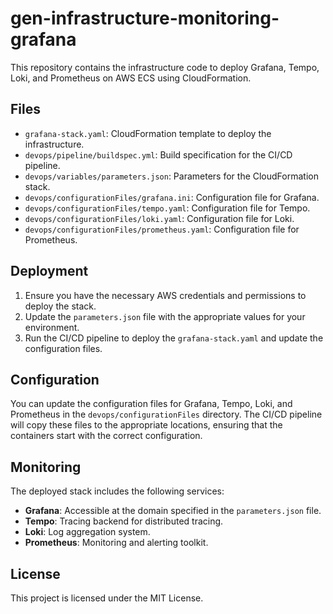 # gen-infrastructure-monitoring-grafana

This repository contains the infrastructure code to deploy Grafana, Tempo, Loki, and Prometheus on AWS ECS using CloudFormation.

## Files

- `grafana-stack.yaml`: CloudFormation template to deploy the infrastructure.
- `devops/pipeline/buildspec.yml`: Build specification for the CI/CD pipeline.
- `devops/variables/parameters.json`: Parameters for the CloudFormation stack.
- `devops/configurationFiles/grafana.ini`: Configuration file for Grafana.
- `devops/configurationFiles/tempo.yaml`: Configuration file for Tempo.
- `devops/configurationFiles/loki.yaml`: Configuration file for Loki.
- `devops/configurationFiles/prometheus.yaml`: Configuration file for Prometheus.

## Deployment

1. Ensure you have the necessary AWS credentials and permissions to deploy the stack.
2. Update the `parameters.json` file with the appropriate values for your environment.
3. Run the CI/CD pipeline to deploy the `grafana-stack.yaml` and update the configuration files.

## Configuration

You can update the configuration files for Grafana, Tempo, Loki, and Prometheus in the `devops/configurationFiles` directory. The CI/CD pipeline will copy these files to the appropriate locations, ensuring that the containers start with the correct configuration.

## Monitoring

The deployed stack includes the following services:
- **Grafana**: Accessible at the domain specified in the `parameters.json` file.
- **Tempo**: Tracing backend for distributed tracing.
- **Loki**: Log aggregation system.
- **Prometheus**: Monitoring and alerting toolkit.

## License

This project is licensed under the MIT License.


